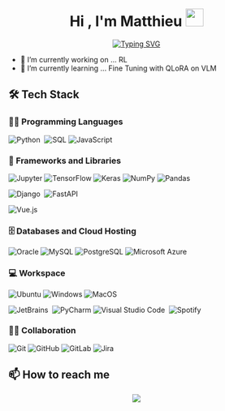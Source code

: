 <h1 align="center">Hi , I'm Matthieu <img src="https://media.giphy.com/media/TEnXkcsHrP4YedChhA/giphy.gif" width="35"></h1>
<p align="center">
  <a href="https://git.io/typing-svg"><img src="https://readme-typing-svg.demolab.com?font=Fira+Code&pause=1000&center=true&vCenter=true&random=false&width=435&lines=Data+Science+Enginner;Machine+Learning+Lover;Always+Learning" alt="Typing SVG" /></a>
</p>

- 🔭 I’m currently working on ... RL
- 🌱 I’m currently learning ... Fine Tuning with QLoRA on VLM

## 🛠 Tech Stack

### 👨‍💻 Programming Languages

![Python](https://img.shields.io/badge/-Python-05122A?style=flat&logo=python)&nbsp;
![SQL](https://img.shields.io/badge/SQL%20-%23025E8C.svg?logo=amazon-dynamodb&logoColor=white")
![JavaScript](https://shields.io/badge/JavaScript-F7DF1E?logo=JavaScript&logoColor=000&)


### 🧰 Frameworks and Libraries


![Jupyter](https://img.shields.io/badge/Jupyter%20-%23F37626.svg?logo=Jupyter&logoColor=white)
![TensorFlow](https://img.shields.io/badge/TensorFlow-%23FF6F00.svg?style=flat&logo=TensorFlow&logoColor=white)
![Keras](https://img.shields.io/badge/Keras-%23D00000.svg?style=flat&logo=Keras&logoColor=white)
![NumPy](https://img.shields.io/badge/NumPy-%23013243.svg?style=flat&logo=numpy&logoColor=white)
![Pandas](https://img.shields.io/badge/Pandas-%23150458.svg?style=flat&logo=pandas&logoColor=white)


![Django](https://img.shields.io/badge/-Django-05122A?style=flat&logo=django&logoColor=white)&nbsp;
![FastAPI](https://img.shields.io/badge/FastAPI-005571?style=flat&logo=fastapi)&nbsp;

![Vue.js](https://img.shields.io/badge/Vue.js-35495E?style=flat&logo=vuedotjs&logoColor=4FC08D)

### 🗄️ Databases and Cloud Hosting

![Oracle](https://img.shields.io/badge/Oracle-F80000?style=flat&logo=Oracle&logoColor=white)
![MySQL](https://img.shields.io/badge/MySQL-005C84?style=flat&logo=mysql&logoColor=white)
![PostgreSQL](https://img.shields.io/badge/PostgreSQL-316192?style=flat&logo=postgresql&logoColor=white)
![Microsoft Azure](https://img.shields.io/badge/Microsoft_Azure-0089D6?style=flat&logo=microsoft-azure&logoColor=white)


### 💻 Workspace

![Ubuntu](https://img.shields.io/badge/Ubuntu-E95420?style=flat&logo=ubuntu&logoColor=white)
![Windows](https://img.shields.io/badge/Windows-0078D6?style=flat&logo=windows&logoColor=white)
![MacOS](https://img.shields.io/badge/mac%20os-000000?style=flat&logo=apple&logoColor=white)


![JetBrains](https://img.shields.io/badge/JetBrains-000000?style=flat&logo=jetbrains&logoColor=yellow)&nbsp;
![PyCharm](https://img.shields.io/badge/Pycharm-143?style=flat&logo=pycharm&logoColor=black&color=black&labelColor=yellow)
![Visual Studio Code](https://img.shields.io/badge/-Visual%20Studio%20Code-05122A?style=flat&logo=visual-studio-code&logoColor=007ACC)&nbsp;
![Spotify](https://img.shields.io/badge/Spotify-000000?&style=flat&logo=spotify&logoColor=1ED760)
![]()


### 🤝🏻 Collaboration

![Git](https://img.shields.io/badge/-Git-05122A?style=flat&logo=git)
![GitHub](https://img.shields.io/badge/-GitHub-05122A?style=flat&logo=github)
![GitLab](https://img.shields.io/badge/GitLab-330F63?style=flat&logo=gitlab&logoColor=white)
![Jira](https://img.shields.io/badge/Jira-0052CC?style=flat&logo=Jira&logoColor=white)


## 📫 How to reach me

<p align="center">
<a href="https://www.linkedin.com/in/matthieu-freire/"><img src="https://img.shields.io/badge/-My%20LinkedIn-0077B5?style=flat&logo=Linkedin&logoColor=white"/></a>



<!--
- 🔭 I’m currently working on ...
- 🌱 I’m currently learning ...
- 👯 I’m looking to collaborate on ...
- 🤔 I’m looking for help with ...
- 💬 Ask me about ...
- 📫 How to reach me: ...
- 😄 Pronouns: ...
- ⚡ Fun fact: ...
-->


